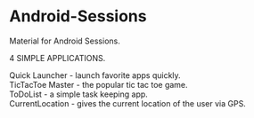 # Android-Sessions
Material for Android Sessions. 

4 SIMPLE APPLICATIONS.   

Quick Launcher - launch favorite apps quickly.   
TicTacToe Master - the popular tic tac toe game.   
ToDoList - a simple task keeping app.  
CurrentLocation - gives the current location of the user via GPS.  
